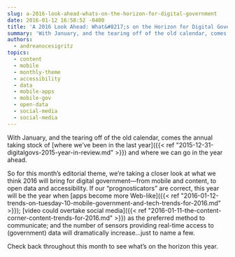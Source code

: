 ```yaml
---
slug: a-2016-look-ahead-whats-on-the-horizon-for-digital-government
date: 2016-01-12 16:58:52 -0400
title: 'A 2016 Look Ahead: What&#8217;s on the Horizon for Digital Government?'
summary: 'With January, and the tearing off of the old calendar, comes the annual taking stock of where we&#8217;ve been in the last year and where we can go in the year ahead. So for this month&#8217;s editorial theme, we&#8217;re taking a closer look at what we think 2016 will bring for digital government&mdash;from mobile and'
authors:
  - andreanocesigritz
topics:
  - content
  - mobile
  - monthly-theme
  - accessibility
  - data
  - mobile-apps
  - mobile-gov
  - open-data
  - social-media
  - social-media
---
```


With January, and the tearing off of the old calendar, comes the annual taking stock of [where we&#8217;ve been in the last year]({{< ref "2015-12-31-digitalgovs-2015-year-in-review.md" >}}) and where we can go in the year ahead.

So for this month&#8217;s editorial theme, we&#8217;re taking a closer look at what we think 2016 will bring for digital government—from mobile and content, to open data and accessibility. If our &#8220;prognosticators&#8221; are correct, this year will be the year when [apps become more Web-like]({{< ref "2016-01-12-trends-on-tuesday-10-mobile-government-and-tech-trends-for-2016.md" >}}); [video could overtake social media]({{< ref "2016-01-11-the-content-corner-content-trends-for-2016.md" >}}) as the preferred method to communicate; and the number of sensors providing real-time access to (government) data will dramatically increase&#8230;just to name a few.

Check back throughout this month to see what&#8217;s on the horizon this year.
